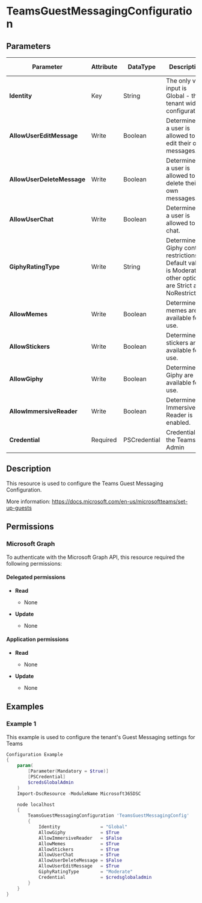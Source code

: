 ﻿# TeamsGuestMessagingConfiguration

## Parameters

| Parameter | Attribute | DataType | Description | Allowed Values |
| --- | --- | --- | --- | --- |
| **Identity** | Key | String | The only valid input is Global - the tenant wide configuration | `Global` |
| **AllowUserEditMessage** | Write | Boolean | Determines if a user is allowed to edit their own messages. | |
| **AllowUserDeleteMessage** | Write | Boolean | Determines if a user is allowed to delete their own messages. | |
| **AllowUserChat** | Write | Boolean | Determines if a user is allowed to chat. | |
| **GiphyRatingType** | Write | String | Determines Giphy content restrictions. Default value is Moderate, other options are Strict and NoRestriction. | `Moderate`, `Strict`, `NoRestriction` |
| **AllowMemes** | Write | Boolean | Determines if memes are available for use. | |
| **AllowStickers** | Write | Boolean | Determines if stickers are available for use. | |
| **AllowGiphy** | Write | Boolean | Determines if Giphy are available for use. | |
| **AllowImmersiveReader** | Write | Boolean | Determines if Immersive Reader is enabled. | |
| **Credential** | Required | PSCredential | Credentials of the Teams Admin | |

## Description

This resource is used to configure the Teams Guest Messaging Configuration.

More information: https://docs.microsoft.com/en-us/microsoftteams/set-up-guests

## Permissions

### Microsoft Graph

To authenticate with the Microsoft Graph API, this resource required the following permissions:

#### Delegated permissions

- **Read**

    - None

- **Update**

    - None

#### Application permissions

- **Read**

    - None

- **Update**

    - None

## Examples

### Example 1

This example is used to configure the tenant's Guest Messaging settings for Teams

```powershell
Configuration Example
{
    param(
        [Parameter(Mandatory = $true)]
        [PSCredential]
        $credsGlobalAdmin
    )
    Import-DscResource -ModuleName Microsoft365DSC

    node localhost
    {
        TeamsGuestMessagingConfiguration 'TeamsGuestMessagingConfig'
        {
            Identity               = "Global"
            AllowGiphy             = $True
            AllowImmersiveReader   = $False
            AllowMemes             = $True
            AllowStickers          = $True
            AllowUserChat          = $True
            AllowUserDeleteMessage = $False
            AllowUserEditMessage   = $True
            GiphyRatingType        = "Moderate"
            Credential             = $credsglobaladmin
        }
    }
}
```

